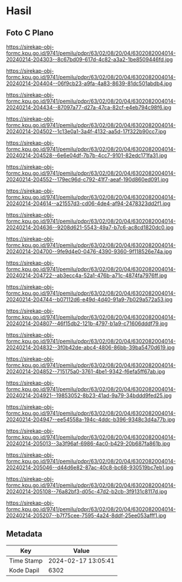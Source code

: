 # Hasil

## Foto C Plano

https://sirekap-obj-formc.kpu.go.id/9741/pemilu/pdpr/63/02/08/20/04/6302082004014-20240214-204303--8c67bd09-617d-4c82-a3a2-1be8509446fd.jpg

https://sirekap-obj-formc.kpu.go.id/9741/pemilu/pdpr/63/02/08/20/04/6302082004014-20240214-204404--06f9cb23-a9fa-4a83-8639-81dc501abdb4.jpg

https://sirekap-obj-formc.kpu.go.id/9741/pemilu/pdpr/63/02/08/20/04/6302082004014-20240214-204434--87097a77-d27a-47ca-82cf-e4eb794c98f6.jpg

https://sirekap-obj-formc.kpu.go.id/9741/pemilu/pdpr/63/02/08/20/04/6302082004014-20240214-204502--1c13e0a1-3a4f-4132-aa5d-17f322b90cc7.jpg

https://sirekap-obj-formc.kpu.go.id/9741/pemilu/pdpr/63/02/08/20/04/6302082004014-20240214-204528--6e6e04df-7b7b-4cc7-9101-82edc171fa31.jpg

https://sirekap-obj-formc.kpu.go.id/9741/pemilu/pdpr/63/02/08/20/04/6302082004014-20240214-204552--179ec96d-c792-41f7-aeaf-190d860ed091.jpg

https://sirekap-obj-formc.kpu.go.id/9741/pemilu/pdpr/63/02/08/20/04/6302082004014-20240214-204614--a21557d3-cd06-4de4-af94-2478323dd2f1.jpg

https://sirekap-obj-formc.kpu.go.id/9741/pemilu/pdpr/63/02/08/20/04/6302082004014-20240214-204636--9208d621-5543-49a7-b7c6-ac8cd1820dc0.jpg

https://sirekap-obj-formc.kpu.go.id/9741/pemilu/pdpr/63/02/08/20/04/6302082004014-20240214-204700--9fe9d4e0-0476-4390-9360-9f118526e74a.jpg

https://sirekap-obj-formc.kpu.go.id/9741/pemilu/pdpr/63/02/08/20/04/6302082004014-20240214-204722--ab3ecc4a-52a1-476b-a71c-4874fa7976ff.jpg

https://sirekap-obj-formc.kpu.go.id/9741/pemilu/pdpr/63/02/08/20/04/6302082004014-20240214-204744--b07112d6-e49d-4d40-91a9-7b029a572a53.jpg

https://sirekap-obj-formc.kpu.go.id/9741/pemilu/pdpr/63/02/08/20/04/6302082004014-20240214-204807--46f15db2-121b-4797-b1a9-c71606dddf79.jpg

https://sirekap-obj-formc.kpu.go.id/9741/pemilu/pdpr/63/02/08/20/04/6302082004014-20240214-204832--3f0b42de-abc4-4806-86bb-39ba5470d619.jpg

https://sirekap-obj-formc.kpu.go.id/9741/pemilu/pdpr/63/02/08/20/04/6302082004014-20240214-204852--715175a0-3761-4be1-9342-f6efa5ff67ab.jpg

https://sirekap-obj-formc.kpu.go.id/9741/pemilu/pdpr/63/02/08/20/04/6302082004014-20240214-204921--19853052-8b23-41ad-9a79-34bddd9fed25.jpg

https://sirekap-obj-formc.kpu.go.id/9741/pemilu/pdpr/63/02/08/20/04/6302082004014-20240214-204947--ee54558a-194c-4ddc-b396-9348c3d4a77b.jpg

https://sirekap-obj-formc.kpu.go.id/9741/pemilu/pdpr/63/02/08/20/04/6302082004014-20240214-205013--3a3f96af-6986-4ac0-b429-20b687fa861b.jpg

https://sirekap-obj-formc.kpu.go.id/9741/pemilu/pdpr/63/02/08/20/04/6302082004014-20240214-205046--d44d6e82-87ac-40c8-bc68-930519bc7eb1.jpg

https://sirekap-obj-formc.kpu.go.id/9741/pemilu/pdpr/63/02/08/20/04/6302082004014-20240214-205108--76a82bf3-d05c-47d2-b2cb-3f9131c8117d.jpg

https://sirekap-obj-formc.kpu.go.id/9741/pemilu/pdpr/63/02/08/20/04/6302082004014-20240214-205207--b7f75cee-7595-4a24-8ddf-25ee053afff1.jpg


## Metadata

| Key        | Value               |
| ---------- | ------------------- |
| Time Stamp | 2024-02-17 13:05:41 |
| Kode Dapil | 6302                |



